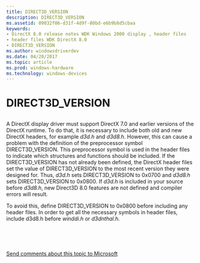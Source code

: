```yaml
---
title: DIRECT3D_VERSION
description: DIRECT3D_VERSION
ms.assetid: 09032f06-d31f-4d9f-80bd-e6b9b8d5cbaa
keywords:
- DirectX 8.0 release notes WDK Windows 2000 display , header files
- header files WDK DirectX 8.0
- DIRECT3D_VERSION
ms.author: windowsdriverdev
ms.date: 04/20/2017
ms.topic: article
ms.prod: windows-hardware
ms.technology: windows-devices
---
```


# DIRECT3D\_VERSION


## <span id="ddk_direct3d_version_gg"></span><span id="DDK_DIRECT3D_VERSION_GG"></span>


A DirectX display driver must support DirectX 7.0 and earlier versions of the DirectX runtime. To do that, it is necessary to include both old and new DirectX headers, for example *d3d.h* and *d3d8.h*. However, this can cause a problem with the definition of the preprocessor symbol DIRECT3D\_VERSION. This preprocessor symbol is used in the header files to indicate which structures and functions should be included. If the DIRECT3D\_VERSION has not already been defined, the DirectX header files set the value of DIRECT3D\_VERSION to the most recent version they were designed for. Thus, *d3d.h* sets DIRECT3D\_VERSION to 0x0700 and *d3d8.h* sets DIRECT3D\_VERSION to 0x0800. If *d3d.h* is included in your source before *d3d8.h*, new Direct3D 8.0 features are not defined and compiler errors will result.

To avoid this, define DIRECT3D\_VERSION to 0x0800 before including any header files. In order to get all the necessary symbols in header files, include d3d8.h before *winddi.h* or *d3dnthal.h*.

 

 

[Send comments about this topic to Microsoft](mailto:wsddocfb@microsoft.com?subject=Documentation%20feedback%20[display\display]:%20DIRECT3D_VERSION%20%20RELEASE:%20%282/10/2017%29&body=%0A%0APRIVACY%20STATEMENT%0A%0AWe%20use%20your%20feedback%20to%20improve%20the%20documentation.%20We%20don't%20use%20your%20email%20address%20for%20any%20other%20purpose,%20and%20we'll%20remove%20your%20email%20address%20from%20our%20system%20after%20the%20issue%20that%20you're%20reporting%20is%20fixed.%20While%20we're%20working%20to%20fix%20this%20issue,%20we%20might%20send%20you%20an%20email%20message%20to%20ask%20for%20more%20info.%20Later,%20we%20might%20also%20send%20you%20an%20email%20message%20to%20let%20you%20know%20that%20we've%20addressed%20your%20feedback.%0A%0AFor%20more%20info%20about%20Microsoft's%20privacy%20policy,%20see%20http://privacy.microsoft.com/default.aspx. "Send comments about this topic to Microsoft")




